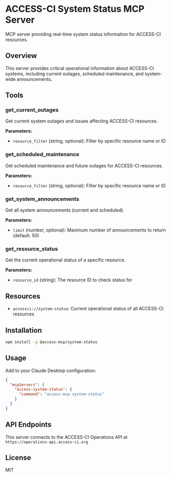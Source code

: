 # ACCESS-CI System Status MCP Server

MCP server providing real-time system status information for ACCESS-CI resources.

## Overview

This server provides critical operational information about ACCESS-CI systems, including current outages, scheduled maintenance, and system-wide announcements.

## Tools

### get_current_outages
Get current system outages and issues affecting ACCESS-CI resources.

**Parameters:**
- `resource_filter` (string, optional): Filter by specific resource name or ID

### get_scheduled_maintenance
Get scheduled maintenance and future outages for ACCESS-CI resources.

**Parameters:**
- `resource_filter` (string, optional): Filter by specific resource name or ID

### get_system_announcements
Get all system announcements (current and scheduled).

**Parameters:**
- `limit` (number, optional): Maximum number of announcements to return (default: 50)

### get_resource_status
Get the current operational status of a specific resource.

**Parameters:**
- `resource_id` (string): The resource ID to check status for

## Resources

- `accessci://system-status`: Current operational status of all ACCESS-CI resources

## Installation

```bash
npm install -g @access-mcp/system-status
```

## Usage

Add to your Claude Desktop configuration:

```json
{
  "mcpServers": {
    "access-system-status": {
      "command": "access-mcp-system-status"
    }
  }
}
```

## API Endpoints

This server connects to the ACCESS-CI Operations API at `https://operations-api.access-ci.org`

## License

MIT